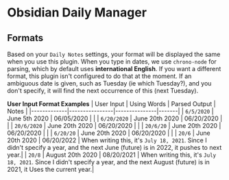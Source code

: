 # Obsidian Daily Manager

## Formats

Based on your `Daily Notes` settings, your format will be displayed the same when you use this plugin. When you type in dates, we use `chrono-node` for parsing, which by default uses **international English**. If you want a different format, this plugin isn't configured to do that at the moment. If an ambiguous date is given, such as Tuesday (ie which Tuesday?), and you don't specify, it will find the next occurrence of this (next Tuesday).

**User Input Format Examples**
| User Input  | Using Words    | Parsed Output | Notes |
|-------------|----------------|---------------|-------|
| `6/5/2020`  | June 5th 2020  | 06/05/2020    |       |
| `6/20/2020` | June 20th 2020 | 06/20/2020    |       |
| `20/6/2020` | June 20th 2020 | 06/20/2020    |       |
| `20/6/20`   | June 20th 2020 | 06/20/2020    |       |
| `6/20/20`   | June 20th 2020 | 06/20/2020    |       |
| `20/6`      | June 20th 2020 | 06/20/2022    | When writing this, it's `July 18, 2021`. Since I didn't specify a year, and the next June (future) is in 2022, it pushes to next year.|
| `20/8`      | August 20th 2020 | 08/20/2021    | When writing this, it's `July 18, 2021`. Since I didn't specify a year, and the next August (future) is in 2021, it Uses the current year.|

